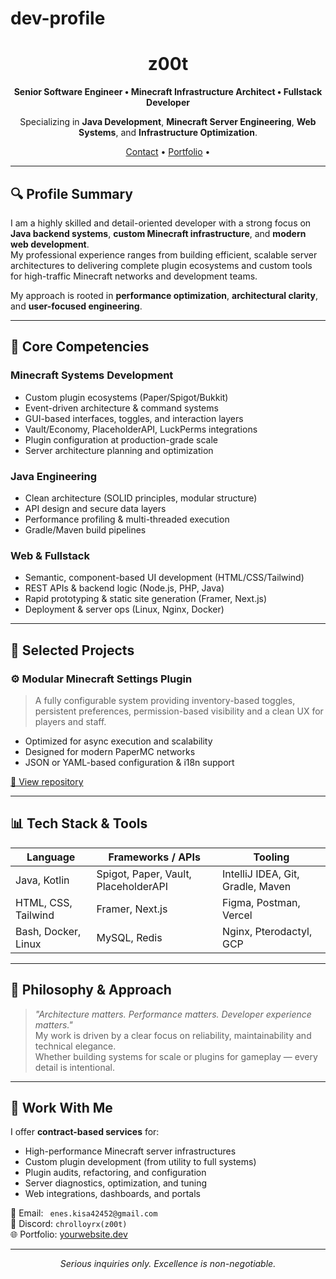 # dev-profile
<h1 align="center">z00t</h1>
<p align="center"><b>Senior Software Engineer • Minecraft Infrastructure Architect • Fullstack Developer</b></p>

<p align="center">
  Specializing in <strong>Java Development</strong>, <strong>Minecraft Server Engineering</strong>, <strong>Web Systems</strong>, and <strong>Infrastructure Optimization</strong>.
</p>

<p align="center">
  <a href="mailto:enes.kisa@gmail.com">Contact</a> • 
  <a href=https://devz00t.netlify.app>Portfolio</a> • 
</p>

---

## 🔍 Profile Summary

I am a highly skilled and detail-oriented developer with a strong focus on **Java backend systems**, **custom Minecraft infrastructure**, and **modern web development**.  
My professional experience ranges from building efficient, scalable server architectures to delivering complete plugin ecosystems and custom tools for high-traffic Minecraft networks and development teams.

My approach is rooted in **performance optimization**, **architectural clarity**, and **user-focused engineering**.

---

## 🧠 Core Competencies

### Minecraft Systems Development
- Custom plugin ecosystems (Paper/Spigot/Bukkit)
- Event-driven architecture & command systems
- GUI-based interfaces, toggles, and interaction layers
- Vault/Economy, PlaceholderAPI, LuckPerms integrations
- Plugin configuration at production-grade scale
- Server architecture planning and optimization

### Java Engineering
- Clean architecture (SOLID principles, modular structure)
- API design and secure data layers
- Performance profiling & multi-threaded execution
- Gradle/Maven build pipelines

### Web & Fullstack
- Semantic, component-based UI development (HTML/CSS/Tailwind)
- REST APIs & backend logic (Node.js, PHP, Java)
- Rapid prototyping & static site generation (Framer, Next.js)
- Deployment & server ops (Linux, Nginx, Docker)

---

## 🚀 Selected Projects

### ⚙️ Modular Minecraft Settings Plugin
> A fully configurable system providing inventory-based toggles, persistent preferences, permission-based visibility and a clean UX for players and staff.

- Optimized for async execution and scalability
- Designed for modern PaperMC networks
- JSON or YAML-based configuration & i18n support

[🔗 View repository](#)

---

## 📊 Tech Stack & Tools

| Language | Frameworks / APIs | Tooling |
|---------|--------------------|--------|
| Java, Kotlin | Spigot, Paper, Vault, PlaceholderAPI | IntelliJ IDEA, Git, Gradle, Maven |
| HTML, CSS, Tailwind | Framer, Next.js | Figma, Postman, Vercel |
| Bash, Docker, Linux | MySQL, Redis | Nginx, Pterodactyl, GCP |

---

## 🧭 Philosophy & Approach

> _"Architecture matters. Performance matters. Developer experience matters."_  
> My work is driven by a clear focus on reliability, maintainability and technical elegance.  
> Whether building systems for scale or plugins for gameplay — every detail is intentional.

---

## 🤝 Work With Me

I offer **contract-based services** for:
- High-performance Minecraft server infrastructures
- Custom plugin development (from utility to full systems)
- Plugin audits, refactoring, and configuration
- Server diagnostics, optimization, and tuning
- Web integrations, dashboards, and portals

📨 Email: ` enes.kisa42452@gmail.com`  
💬 Discord: `chrolloyrx(z00t)`  
🌐 Portfolio: [yourwebsite.dev](https://devz00t.netlify.app)

---

<p align="center">
  <i>Serious inquiries only. Excellence is non-negotiable.</i>
</p>

